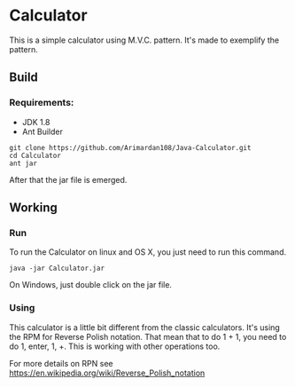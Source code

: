 # Calculator

This is a simple calculator using M.V.C. pattern. It's made to exemplify
the pattern.

## Build

### Requirements:

- JDK 1.8
- Ant Builder

```text
git clone https://github.com/Arimardan108/Java-Calculator.git
cd Calculator
ant jar
```

After that the jar file is emerged.

## Working

### Run

To run the Calculator on linux and OS X, you just need to run this command.

```text
java -jar Calculator.jar
```

On Windows, just double click on the jar file.

### Using

This calculator is a little bit different from the classic calculators.
It's using the RPM for Reverse Polish notation. That mean that
to do 1 + 1, you need to do 1, enter, 1, +.
This is working with other operations too.

For more details on RPN see https://en.wikipedia.org/wiki/Reverse_Polish_notation
